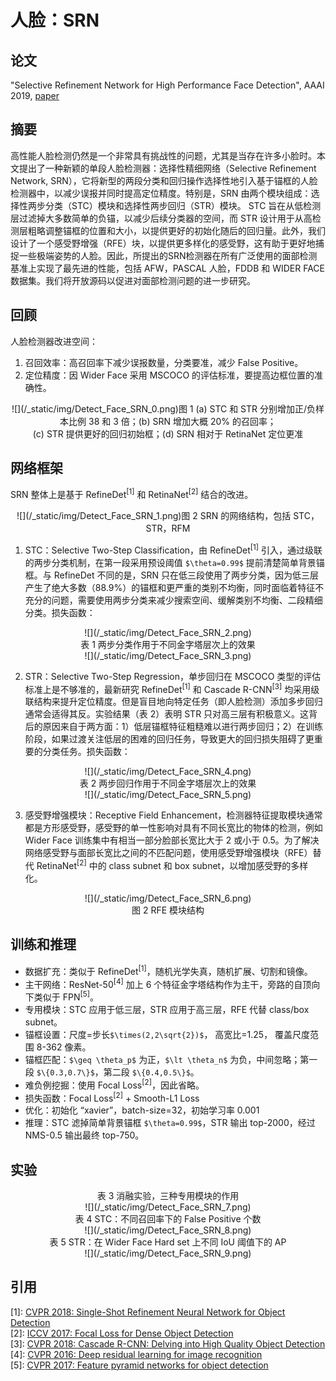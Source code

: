 # 人脸：SRN

## 论文

"Selective Refinement Network for High Performance Face Detection", AAAI 2019, [paper](https://arxiv.org/pdf/1809.02693)

## 摘要

高性能人脸检测仍然是一个非常具有挑战性的问题，尤其是当存在许多小脸时。本文提出了一种新颖的单段人脸检测器：选择性精细网络（Selective Refinement Network, SRN），它将新型的两段分类和回归操作选择性地引入基于锚框的人脸检测器中，以减少误报并同时提高定位精度。特别是，SRN 由两个模块组成：选择性两步分类（STC）模块和选择性两步回归（STR）模块。 STC 旨在从低检测层过滤掉大多数简单的负锚，以减少后续分类器的空间，而 STR 设计用于从高检测层粗略调整锚框的位置和大小，以提供更好的初始化随后的回归量。此外，我们设计了一个感受野增强（RFE）块，以提供更多样化的感受野，这有助于更好地捕捉一些极端姿势的人脸。因此，所提出的SRN检测器在所有广泛使用的面部检测基准上实现了最先进的性能，包括 AFW，PASCAL 人脸，FDDB 和 WIDER FACE 数据集。我们将开放源码以促进对面部检测问题的进一步研究。
  
## 回顾

人脸检测器改进空间：
1. 召回效率：高召回率下减少误报数量，分类要准，减少 False Positive。
2. 定位精度：因 Wider Face 采用 MSCOCO 的评估标准，要提高边框位置的准确性。

<center>![](/_static/img/Detect_Face_SRN_0.png)图 1 (a) STC 和 STR 分别增加正/负样本比例 38 和 3 倍；(b) SRN 增加大概 20% 的召回率；<br/>(c) STR 提供更好的回归初始框；(d) SRN 相对于 RetinaNet 定位更准 </center>

## 网络框架

SRN 整体上是基于 RefineDet<sup>[1]</sup> 和 RetinaNet<sup>[2]</sup> 结合的改进。

<center>![](/_static/img/Detect_Face_SRN_1.png)图 2 SRN 的网络结构，包括 STC，STR，RFM </center>

1. STC：Selective Two-Step Classification，由 RefineDet<sup>[1]</sup> 引入，通过级联的两步分类机制，在第一段采用预设阈值 `$\theta=0.99$` 提前清楚简单背景锚框。与 RefineDet 不同的是，SRN 只在低三段使用了两步分类，因为低三层产生了绝大多数（88.9%）的锚框和更严重的类别不均衡，同时面临着特征不充分的问题，需要使用两步分类来减少搜索空间、缓解类别不均衡、二段精细分类。损失函数：
  <center>![](/_static/img/Detect_Face_SRN_2.png)</center>
  <center>表 1 两步分类作用于不同金字塔层次上的效果<br/>![](/_static/img/Detect_Face_SRN_3.png)</center>

2. STR：Selective Two-Step Regression，单步回归在 MSCOCO 类型的评估标准上是不够准的，最新研究 RefineDet<sup>[1]</sup> 和 Cascade R-CNN<sup>[3]</sup> 均采用级联结构来提升定位精度。但是盲目地向特定任务（即人脸检测）添加多步回归通常会适得其反。实验结果（表 2）表明 STR 只对高三层有积极意义。这背后的原因来自于两方面：1）低层锚框特征粗糙难以进行两步回归；2）在训练阶段，如果过渡关注低层的困难的回归任务，导致更大的回归损失阻碍了更重要的分类任务。损失函数：
  <center>![](/_static/img/Detect_Face_SRN_4.png)</center>
  <center>表 2 两步回归作用于不同金字塔层次上的效果<br/>![](/_static/img/Detect_Face_SRN_5.png)</center>

3. 感受野增强模块：Receptive Field Enhancement，检测器特征提取模块通常都是方形感受野，感受野的单一性影响对具有不同长宽比的物体的检测，例如 Wider Face 训练集中有相当一部分脸部长宽比大于 2 或小于 0.5。为了解决网络感受野与面部长宽比之间的不匹配问题，使用感受野增强模块（RFE）替代 RetinaNet<sup>[2]</sup> 中的 class subnet 和 box subnet，以增加感受野的多样化。
  <center>![](/_static/img/Detect_Face_SRN_6.png)<br/>图 2 RFE 模块结构</center>

## 训练和推理

- 数据扩充：类似于 RefineDet<sup>[1]</sup>，随机光学失真，随机扩展、切割和镜像。
- 主干网络：ResNet-50<sup>[4]</sup> 加上 6 个特征金字塔结构作为主干，旁路的自顶向下类似于 FPN<sup>[5]</sup>。
- 专用模块：STC 应用于低三层，STR 应用于高三层，RFE 代替 class/box subnet。
- 锚框设置：尺度=步长`$\times(2,2\sqrt{2})$`， 高宽比=1.25， 覆盖尺度范围 8-362 像素。
- 锚框匹配：`$\geq \theta_p$` 为正，`$\lt \theta_n$` 为负，中间忽略；第一段 `$\{0.3,0.7\}$`，第二段 `$\{0.4,0.5\}$`。
- 难负例挖掘：使用 Focal Loss<sup>[2]</sup>，因此省略。
- 损失函数：Focal Loss<sup>[2]</sup> + Smooth-L1 Loss
- 优化：初始化 “xavier”，batch-size=32，初始学习率 0.001
- 推理：STC 滤掉简单背景锚框 `$\theta=0.99$`，STR 输出 top-2000，经过 NMS-0.5 输出最终 top-750。

## 实验

<center>表 3 消融实验，三种专用模块的作用<br/>![](/_static/img/Detect_Face_SRN_7.png)</center>

<center>表 4 STC：不同召回率下的 False Positive 个数<br/>![](/_static/img/Detect_Face_SRN_8.png)</center>

<center>表 5 STR：在 Wider Face Hard set 上不同 IoU 阈值下的 AP<br/>![](/_static/img/Detect_Face_SRN_9.png)</center>


## 引用

[1]: [CVPR 2018: Single-Shot Refinement Neural Network for Object Detection](../../RefineDet.html)<br/>
[2]: [ICCV 2017: Focal Loss for Dense Object Detection](https://arxiv.org/pdf/1708.02002.pdf)<br/>
[3]: [CVPR 2018: Cascade R-CNN: Delving into High Quality Object Detection](https://arxiv.org/pdf/1712.00726.pdf)<br/>
[4]: [CVPR 2016: Deep residual learning for image recognition](https://arxiv.org/pdf/1512.03385.pdf)<br/>
[5]: [CVPR 2017: Feature pyramid networks for object detection](https://arxiv.org/pdf/1612.03144.pdf)<br/>